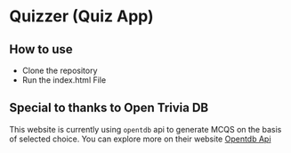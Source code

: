 # Quizzer (Quiz App)

## How to use 

- Clone the repository
- Run the index.html File

## Special to thanks to Open Trivia DB

This website is currently using `opentdb` api to generate MCQS on the basis of selected choice. 
You can explore more on their website [Opentdb Api](https://opentdb.com/api_config.php)